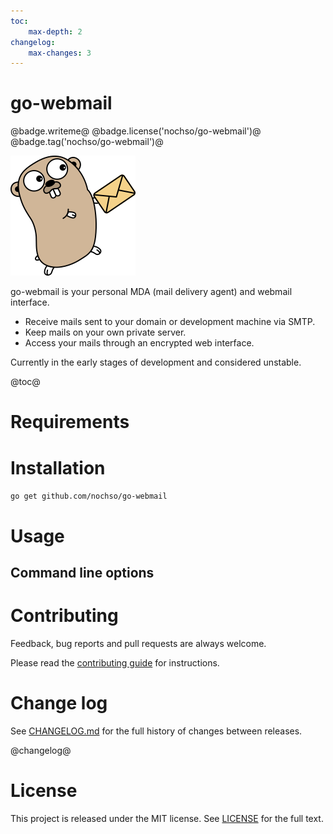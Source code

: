 ```yaml
---
toc:
    max-depth: 2
changelog:
    max-changes: 3
---
```

# go-webmail

@badge.writeme@
@badge.license('nochso/go-webmail')@
@badge.tag('nochso/go-webmail')@

![go-webmail logo](logo.png)

go-webmail is your personal MDA (mail delivery agent) and webmail interface.

- Receive mails sent to your domain or development machine via SMTP.
- Keep mails on your own private server.
- Access your mails through an encrypted web interface.

Currently in the early stages of development and considered unstable.

@toc@

# Requirements

# Installation
`go get github.com/nochso/go-webmail`

# Usage

## Command line options

# Contributing
Feedback, bug reports and pull requests are always welcome.

Please read the [contributing guide](CONTRIBUTING.md) for instructions.

# Change log
See [CHANGELOG.md](CHANGELOG.md) for the full history of changes between
releases.

@changelog@

# License
This project is released under the MIT license. See [LICENSE](LICENSE) for the
full text.
